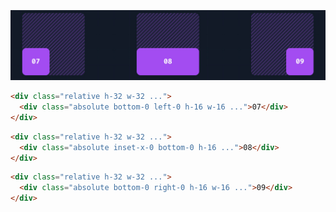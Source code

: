 <br>
<br>
<br>

<img src="position3.jpeg" class="w-2/3 mx-auto mb-10">

```html
<div class="relative h-32 w-32 ...">
  <div class="absolute bottom-0 left-0 h-16 w-16 ...">07</div>
</div>
```

```html
<div class="relative h-32 w-32 ...">
  <div class="absolute inset-x-0 bottom-0 h-16 ...">08</div>
</div>
```

```html
<div class="relative h-32 w-32 ...">
  <div class="absolute bottom-0 right-0 h-16 w-16 ...">09</div>
</div>
```